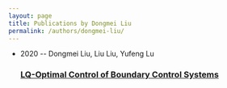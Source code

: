 ```yaml
---
layout: page
title: Publications by Dongmei Liu
permalink: /authors/dongmei-liu/
---
```


<ul class="post-list">
<li><span class='post-meta'>2020 -- Dongmei Liu, Liu Liu, Yufeng Lu</span><h3><a class='post-link' href='../../lq-optimal-control-of-boundary-control-systems'>LQ-Optimal Control of Boundary Control Systems</a></h3></li>

</ul>
